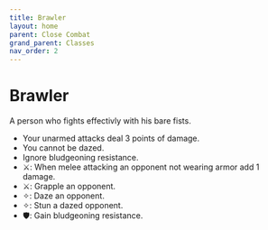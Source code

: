 ```yaml
---
title: Brawler
layout: home
parent: Close Combat
grand_parent: Classes
nav_order: 2
---
```


# Brawler
A person who fights effectivly with his bare fists.

*  Your unarmed attacks deal 3 points of damage.
*  You cannot be dazed.
*  Ignore bludgeoning resistance.
*  ⚔: When melee attacking an opponent not wearing armor add 1 damage.
*  ⚔: Grapple an opponent.
*  ✧: Daze an opponent.
*  ✧: Stun a dazed opponent.
*  🛡: Gain bludgeoning resistance.
